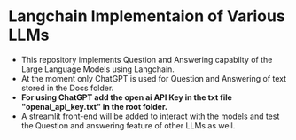 # Langchain Implementaion of Various LLMs

* This repository implements Question and Answering capabilty of the Large Language Models using Langchain.
* At the moment only ChatGPT is used for Question and Answering of text stored in the Docs folder.
* **For using ChatGPT add the open ai API Key in the txt file "openai_api_key.txt" in the root folder.**
* A streamlit front-end will be added to interact with the models and test the Question and answering feature of other LLMs as well.